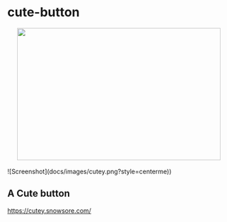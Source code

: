 # cute-button

<p align="center">
  <img width="460" height="300" src="http://www.fillmurray.com/460/300">
</p>
![Screenshot](docs/images/cutey.png?style=centerme))

## A Cute button
https://cutey.snowsore.com/